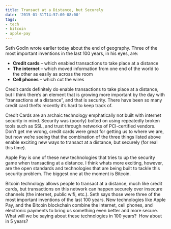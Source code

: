```yaml
---
title: Transact at a Distance, but Securely
date: '2015-01-31T14:57:00-08:00'
tags:
- tech
- bitcoin
- apple-pay
---
```

Seth Godin wrote earlier today about the end of geography. Three of the most important inventions in the last 100 years, in his eyes, are:

* __Credit cards__ – which enabled transactions to take place at a distance
* __The internet__ – which moved information from one end of the world to the other as easily as across the room
* __Cell phones__ – which cut the wires

Credit cards definitely do enable transactions to take place at a distance, but I think there’s an element that is growing more important by the day with “transactions at a distance”, and that is security. There have been so many credit card thefts recently it’s hard to keep track of.

Credit Cards are an archaic technology emphatically not built with internet security in mind. Security was (poorly) bolted on using repeatedly broken tools such as SSL, and trust through networks of PCI-certified vendors.  Don’t get me wrong, credit cards were great for getting us to where we are, but now we’re seeing that the combination of the three things listed above enable exciting new ways to transact at a distance, but securely (for real this time).

Apple Pay is one of these new technologies that tries to up the security game when transacting at a distance. I think whats more exciting, however, are the open standards and technologies that are being built to tackle this security problem. The biggest one at the moment is Bitcoin.

Bitcoin technology allows people to transact at a distance, much like credit cards, but transactions on this network can happen securely over insecure channels (the internet, public wifi, etc.). Seth says those were three of the most important inventions of the last 100 years. New technologies like Apple Pay, and the Bitcoin blockchain combine the internet, cell phones, and electronic payments to bring us something even better and more secure. What will we be saying about these technologies in 100 years?  How about in 5 years?
